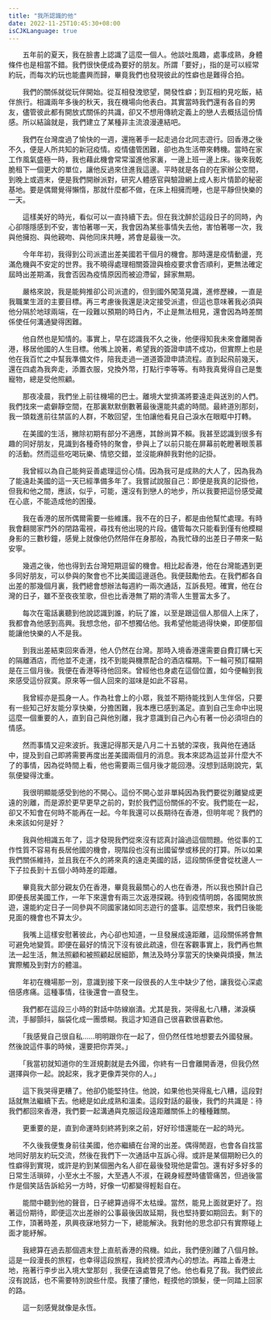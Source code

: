 ```yaml
---
title: "我所認識的他"
date: 2022-11-25T10:45:30+08:00
isCJKLanguage: true
---
```


　　五年前的夏天，我在臉書上認識了這麼一個人。他談吐風趣，處事成熟，身體條件也是相當不錯。我們很快便成為要好的朋友。所謂「要好」，指的是可以經常約玩，而每次約玩也能盡興而歸，畢竟我們也發現彼此的性癖也是難得合拍。

　　我們的關係就從玩伴開始。從互相發洩慾望，開發性癖；到互相約見吃飯，結伴旅行。相識兩年多後的秋天，我在機場向他表白。其實當時我們還有各自的男友，儘管彼此都有開放式關係的共識，卻又不想用傳統定義上的戀人去概括這份情感。所以結論就是，我們建立了某種非主流浪漫連結吧。

　　我們在台灣度過了愉快的一週，還拖著手一起走過台北同志遊行。回香港之後不久，便是人所共知的新冠疫情。疫情儘管困難，卻也為生活帶來轉機。當時在家工作風氣盛極一時，我也藉此機會常常溜進他家裏，一邊上班一邊上床。後來我乾脆租下一個更大的單位，讓他反過來住進我這邊。平時就是各自的在家辦公空間，到晚上或週末，便是我們開辦派對，研究人體感官與驗證網上成人影片情節的秘密基地。要是偶爾覺得懶惰，那就什麼都不做，在床上相擁而睡，也是平靜但快樂的一天。

　　這樣美好的時光，看似可以一直持續下去。但在我沈醉於這段日子的同時，內心卻隱隱感到不安，害怕著哪一天，我會因為某些事情失去他，害怕著哪一次，我與他擁抱、與他親吻、與他同床共睡，將會是最後一次。

　　今年年初，我得到公司派遣出差美國若干個月的機會。那時還是疫情動盪，充滿危機與不安定的世界。我不曉得處理相關簽證與檢疫要求會否順利，更無法確定屆時出差期滿，我會否因為疫情原因而被迫滯留，歸家無期。

　　嚴格來說，我是能夠推卻公司派遣的，但到國外闖蕩見識，進修歷練，一直是我職業生涯的主要目標。再三考慮後我還是決定接受派遣，但這也意味著我必須與他分隔於地球兩端，在一段難以預期的時日內，不止是無法相見，還會因為時差關係使任何溝通變得困難。

　　他自然也是知情的。事實上，早在認識我不久之後，他便得知我未來會離開香港，移居他國的人生目標。他嘴上說著，希望我的簽證申請不成功，但實際上也是他在我百忙之中幫我準備文件，陪我走過一道道簽證申請流程。直到起飛前幾天，還在四處為我奔走，添置衣服，兌換外幣，打點行李等等。有時我真覺得自己是隻寵物，總是受他照顧。

　　那夜凌晨，我們坐上前往機場的巴士。離境大堂擠滿將要遠走與送別的人們。我們找來一處僻靜空間，在那裏默默倒數著最後還能共處的時間。最終道別那刻，我一頭栽進前往禁區的人群，不敢回望，生怕讓他看見自己淚水在眼眶中打轉。

　　在美國的生活，撇除初期有部分不適應，其餘尚算不賴。我甚至認識到很多有趣的同好朋友，見識到各種奇特的聚會，參與上了以前只能在屏幕前乾瞪著眼羡慕的活動。然而這些吃喝玩樂、情慾交錯，並沒能麻醉我對他的記掛。

　　我曾經以為自己能夠妥善處理這份心情。因為我可是成熟的大人了，因為我為了能遠赴美國的這一天已經準備多年了。我嘗試說服自己：即便是我真的記掛他，但我和他之間，應該，似乎，可能，還沒有到戀人的地步，所以我要把這份感受藏在心底，不能造成他的困擾。

　　我在香港的居所偶爾需要一些維護。我不在的日子，都是由他幫忙處理。有時我會翻閱家門外的閉路電視，尋找有他出現的片段。儘管每次只能看到僅有他模糊身影的三數秒鐘，感覺上就像他仍然陪伴在身那般，為我忙碌的出差日子帶來一點安寧。

　　幾週之後，他也得到去台灣短期逗留的機會。相比起香港，他在台灣能遇到更多同好朋友，可以參與的聚會也不比美國這邊遜色。我便鼓勵他去。在我們都各自出差的那幾個月裏，我們總會想辦法每週約一兩次通話，互訴長短。確實，他在台灣的日子，雖不至夜夜笙歌，但也比香港無了期的清零人生豐富太多了。

　　每次在電話裏聽到他說認識到誰，約玩了誰，以至是跟這個人那個人上床了，我都會為他感到高興。我想念他，卻不想獨佔他。我希望他能過得快樂，即便那個能讓他快樂的人不是我。

　　到我出差結束回來香港，他人仍然在台灣。那時入境香港還需要自費訂購七天的隔離酒店，而他並不走運，找不到能與機票配合的酒店檔期。下一輪可預訂檔期是在三個月後。我便在香港等待他回來。曾經他也身處在這個位置，如今便輪到我來感受這份寂寞。原來等一個人回來的滋味是如此不容易。

　　我曾經亦是孤身一人。作為社會上的小眾，我並不期待能找到人生伴侶，只要有一些知己好友能分享快樂，分擔困難，我本應已感到滿足。直到自己生命中出現這麼一個重要的人，直到自己與他別離，我才意識到自己內心有著一份必須坦白的情感。

　　然而事情又迎來波折。我還記得那天是八月二十五號的深夜，我與他在通話中，提及到自己即將需要再度出差美國兩個月的消息。我本來認為這並非什麼大不了的事情，因為從時間上看，他也需要兩三個月後才能回港。沒想到話剛說完，氣氛便變得沈重。

　　我很明顯能感受到他的不開心。這份不開心並非單純因為我們要從別離變成更遠的別離，而是源於更早更早之前的，對於我們這份關係的不安。我們能在一起，卻又不知會在何時不能再在一起。今年我還可以長期待在香港，但明年呢？我們的未來該如何是好？

　　我與他相識五年了，這才發現我們從來沒有認真討論過這個問題。他從事的工作性質不容易有長居他國的機會，現階段也沒有出國留學或移民的打算。所以如果我們關係維持，並且我在不久的將來真的遠走美國的話，這段關係便會從枕邊人一下子拉長到十五個小時時差的距離。

　　畢竟我大部分親友仍在香港，畢竟我最關心的人也在香港，所以我也預計自己即便長居美國工作，一年下來還會有兩三次返港探親。待到疫情明朗，各國開放旅遊，還能約定日子一同參與不同國家諸如同志遊行的盛事。這麼想來，我們日後能見面的機會也不算太少。

　　我嘴上這樣安慰著彼此，內心卻也知道，一旦發展成遠距離，這段關係將會無可避免地變質。即便在最好的情況下沒有彼此疏遠，但在客觀事實上，我們再也無法一起生活，無法照顧和被照顧起居細節，無法及時分享當天的快樂與煩擾，無法實際觸及到對方的體溫。

　　年初在機場那一別，意識到接下來一段很長的人生中缺少了他，讓我從心深處倍感疼痛。這種事情，往後還會一直發生。

　　我們都在這段三小時的對話中防線崩潰。尤其是我，哭得亂七八糟，涕淚橫流，手腳顫抖，腦袋化成一團漿糊。我這才知道自己很喜歡很喜歡他。

　　「我感覺自己很自私……明明跟你在一起了，但仍然任性地想要去外國發展。然後說這件事的時候，還要把你弄哭。」

　　「我當初就知道你的生涯規劃就是去外國，你終有一日會離開香港，但我仍然選擇與你一起。說起來，我才更像弄哭你的人。」

　　這下我哭得更糟了。他卻仍能堅持住。他說，如果他也哭得亂七八糟，這段對話就無法繼續下去。他總是如此成熟和溫柔。這段對話的最後，我們的共識是：待我們都回來香港，我們要一起溝通與克服這段遠距離關係上的種種難關。

　　更重要的是，直到命運時刻終將到來之前，好好珍惜還能在一起的時光。

　　不久後我便隻身前往美國，他亦繼續在台灣的出差。偶得閒遐，也會各自找當地同好朋友約玩交流，然後在我們下一次通話中互訴心得。或許是某個期盼已久的性癖得到實現，或許是約到某個圈內名人卻在最後發現他是雷包。還有好多好多的日常生活瑣碎，小至水土不服，大至遇人不淑，在親身經歷時儘管痛苦，但過後當作是個笑話告訴給另一方時，好像一切都變得輕鬆自在。

　　能間中聽到他的聲音，日子總算過得不太枯燥。當然，能見上面就更好了。抱著這份期待，即便這次出差辦的公事最後因故延期，我也堅持要如期回去。剩下的工作，頂著時差，夙興夜寐地努力一下，總能解決。我對他的思念卻只有實際碰上面才能紓解。

　　我總算在過去那個週末登上直航香港的飛機。如此，我們便別離了八個月餘。這是一段漫長的旅程，也幸得這段旅程，我終於摸清內心的想法。再踏上香港土地，拖著行李步出入境大堂那刻﹐我便在遠處瞥見了他。他也看見了我。我們彼此沒有說話，也不需要特別說些什麼。我摟了摟他，輕摸他的頭髮，便一同踏上回家的路。

　　這一刻感覺就像是永恆。
